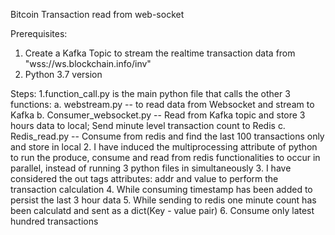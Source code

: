 Bitcoin Transaction read from web-socket

Prerequisites:
  1. Create a Kafka Topic to stream the realtime transaction data from "wss://ws.blockchain.info/inv"
  2. Python 3.7 version
  
Steps:
  1.function_call.py is the main python file that calls the other 3 functions:
    a. webstream.py -- to read data from Websocket and stream to Kafka
    b. Consumer_websocket.py -- Read from Kafka topic and store 3 hours data to local; Send minute level transaction count to Redis
    c. Redis_read.py -- Consume from redis and find the last 100 transactions only and store in local
  2. I have induced the multiprocessing attribute of python to run the produce, consume and read from redis functionalities to occur in        parallel, instead of running 3 python files in simultaneously
  3. I have considered the out tags attributes: addr and value to perform the transaction calculation
  4. While consuming timestamp has been added to persist the last 3 hour data
  5. While sending to redis one minute count has been calculatd and sent as a dict(Key - value pair)
  6. Consume only latest hundred transactions
    
